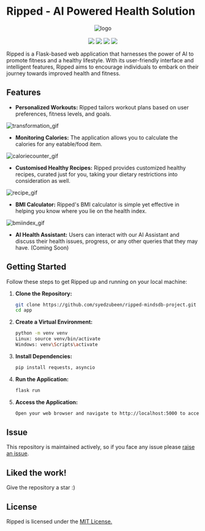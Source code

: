 # Ripped - AI Powered Health Solution

<div align="center">

![logo](https://github.com/syedzubeen/ripped-mindsdb-project/assets/14253061/d37af70f-f73e-411c-b53e-0dac7d8ab2b9)
<br><br>
<img src="https://img.shields.io/badge/Python-FFD43B?style=for-the-badge&logo=python&logoColor=blue" />
<img src="https://img.shields.io/badge/HTML5-E34F26?style=for-the-badge&logo=html5&logoColor=white" />
<img src="https://img.shields.io/badge/Bootstrap-563D7C?style=for-the-badge&logo=bootstrap&logoColor=white" />
<img src="https://img.shields.io/badge/CSS3-1572B6?style=for-the-badge&logo=css3&logoColor=white" />
</div>
Ripped is a Flask-based web application that harnesses the power of AI to promote fitness and a healthy lifestyle. With its user-friendly interface and intelligent features, Ripped aims to encourage individuals to embark on their journey towards improved health and fitness.

## Features
- **Personalized Workouts:** Ripped tailors workout plans based on user preferences, fitness levels, and goals.

![transformation_gif](https://github.com/syedzubeen/ripped-mindsdb-project/assets/14253061/f0bcb8c3-e2e9-40ea-bf4b-f1652ecc4dc6)

- **Monitoring Calories:** The application allows you to calculate the calories for any eatable/food item.

![caloriecounter_gif](https://github.com/syedzubeen/ripped-mindsdb-project/assets/14253061/ce027ffb-5b84-4905-a4a8-2d7caa403ac5)

- **Customised Healthy Recipes:** Ripped provides customized healthy recipes, curated just for you, taking your dietary restrictions into consideration as well.

![recipe_gif](https://github.com/syedzubeen/ripped-mindsdb-project/assets/14253061/c2ab0e70-1057-40af-a081-c6d2cb6ce921)

- **BMI Calculator:** Ripped's BMI calculator is simple yet effective in helping you know where you lie on the health index.

![bmiindex_gif](https://github.com/syedzubeen/ripped-mindsdb-project/assets/14253061/63877813-1916-4af7-8d74-c54708d49c77)

- **AI Health Assistant:** Users can interact with our AI Assistant and discuss their health issues, progress, or any other queries that they may have. (Coming Soon)

## Getting Started

Follow these steps to get Ripped up and running on your local machine:

1. **Clone the Repository:**
   ```sh
   git clone https://github.com/syedzubeen/ripped-mindsdb-project.git
   cd app
   
2. **Create a Virtual Environment:**
     ```sh
     python -m venv venv
     Linux: source venv/bin/activate
     Windows: venv\Scripts\activate

4. **Install Dependencies:**
      ```sh
      pip install requests, asyncio
      
6. **Run the Application:**
   ```sh
   flask run
   
7. **Access the Application:**
     ```sh
     Open your web browser and navigate to http://localhost:5000 to access Ripped.

## Issue
This repository is maintained actively, so if you face any issue please <a href="https://github.com/syedzubeen/ripped-mindsdb-project/issues">raise an issue</a>.

## Liked the work!
Give the repository a star :)

## License
Ripped is licensed under the  <a href="https://github.com/syedzubeen/ripped-mindsdb-project/blob/main/LICENSE">MIT License.</a>

